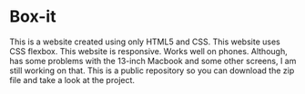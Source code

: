 # Box-it
This is a website created using only HTML5 and CSS. This website uses CSS flexbox.
This website is responsive.
Works well on phones.
Although, has some problems with the 13-inch Macbook and some other screens, I am still working on that.
This is a public repository so you can download the zip file and take a look at the project.
